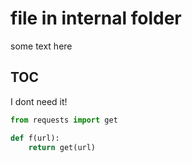 # file in internal folder

some text here


## TOC

I dont need it!

```python
from requests import get

def f(url):
	return get(url)

```